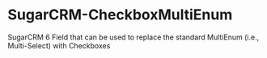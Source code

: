# SugarCRM-CheckboxMultiEnum
SugarCRM 6 Field that can be used to replace the standard MultiEnum (i.e., Multi-Select) with Checkboxes
